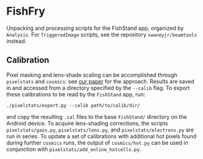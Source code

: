 # FishFry
Unpacking and processing scripts for the FishStand app, organized by `Analysis`. For `TriggeredImage` scripts, see the repository `swaneyjr/beamtools` instead.

## Calibration

Pixel masking and lens-shade scaling can be accomplished through `pixelstats` and `cosmics`: see [our paper](http://arXiv.org/abs/2107.06332) for the approach. Results are saved in and accessed from a directory specified by the `--calib` flag. To export these calibrations to be read by the `FishStand` app, run:

```
./pixelstats/export.py --calib path/to/calib/dir/
```

and copy the resulting `.cal` files to the base `FishStand/` directory on the Android device. To acquire lens-shading corrections, the scripts `pixelstats/gain.py`, `pixelstats/lens.py`, and `pixelstats/electrons.py` are run in series. To update a set of calibrations with additional hot pixels found during further `cosmics` runs, the output of `cosmics/hot.py` can be used in conjunction with `pixelstats/add_online_hotcells.py`. 